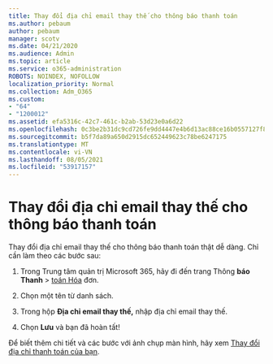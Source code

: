 ```yaml
---
title: Thay đổi địa chỉ email thay thế cho thông báo thanh toán
ms.author: pebaum
author: pebaum
manager: scotv
ms.date: 04/21/2020
ms.audience: Admin
ms.topic: article
ms.service: o365-administration
ROBOTS: NOINDEX, NOFOLLOW
localization_priority: Normal
ms.collection: Adm_O365
ms.custom:
- "64"
- "1200012"
ms.assetid: efa5316c-42c7-461c-b2ab-53d23e0a6d22
ms.openlocfilehash: 0c3be2b31dc9cd726fe9dd4447e4b6d13ac88ce16b0557127f804a86fee3fb10
ms.sourcegitcommit: b5f7da89a650d2915dc652449623c78be6247175
ms.translationtype: MT
ms.contentlocale: vi-VN
ms.lasthandoff: 08/05/2021
ms.locfileid: "53917157"
---
```

# <a name="change-the-alternate-email-address-for-billing-notification"></a>Thay đổi địa chỉ email thay thế cho thông báo thanh toán

Thay đổi địa chỉ email thay thế cho thông báo thanh toán thật dễ dàng. Chỉ cần làm theo các bước sau:
  
1. Trong Trung tâm quản trị Microsoft 365, hãy đi đến trang Thông **báo Thanh** \> [toán Hóa](https://go.microsoft.com/fwlink/p/?linkid=853212) đơn.  

2. Chọn một tên từ danh sách.

3. Trong hộp **Địa chỉ email thay thế,** nhập địa chỉ email thay thế.

4. Chọn **Lưu** và bạn đã hoàn tất!

Để biết thêm chi tiết và các bước với ảnh chụp màn hình, hãy xem [Thay đổi địa chỉ thanh toán của bạn](https://docs.microsoft.com/microsoft-365/commerce/billing-and-payments/change-your-billing-addresses).
  